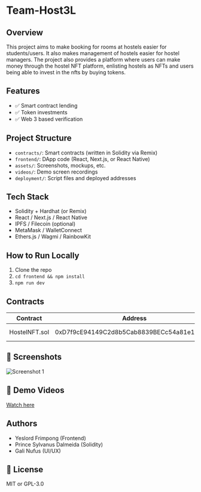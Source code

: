 # Team-Host3L

## Overview
This project aims to make booking for rooms at hostels easier for students/users. It also makes
management of hostels easier for hostel managers. The project also provides a platform where users can make money
through the hostel NFT platform, enlisting hostels as NFTs and users being able to invest in the nfts by buying tokens.

## Features
- ✅ Smart contract lending
- ✅ Token investments
- ✅ Web 3 based verification

## Project Structure
- `contracts/`: Smart contracts (written in Solidity via Remix)
- `frontend/`: DApp code (React, Next.js, or React Native)
- `assets/`: Screenshots, mockups, etc.
- `videos/`: Demo screen recordings
- `deployment/`: Script files and deployed addresses

## Tech Stack
- Solidity + Hardhat (or Remix)
- React / Next.js / React Native
- IPFS / Filecoin (optional)
- MetaMask / WalletConnect
- Ethers.js / Wagmi / RainbowKit

## How to Run Locally
1. Clone the repo  
2. `cd frontend && npm install`  
3. `npm run dev`

## Contracts
| Contract | Address | Network |
|----------|---------|---------|
| HostelNFT.sol | 0xD7f9cE94149C2d8b5Cab8839BECc54a81e1EB718 | Sonic Testnet |

## 📸 Screenshots
![Screenshot 1](./images/)

## 🎥 Demo Videos
[Watch here](./videos/)

## Authors
- Yeslord Frimpong (Frontend)
- Prince Sylvanus Dalmeida (Solidity)
- Gali Nufus (UI/UX)

## 📄 License
MIT or GPL-3.0
